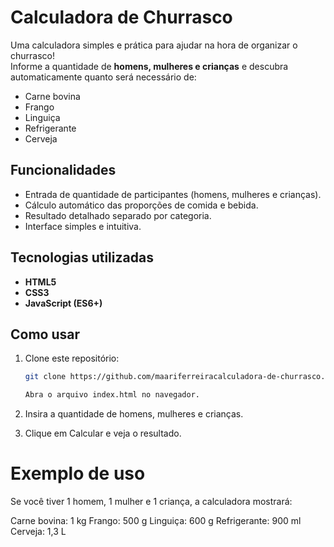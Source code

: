 # Calculadora de Churrasco  

Uma calculadora simples e prática para ajudar na hora de organizar o churrasco!  
Informe a quantidade de **homens, mulheres e crianças** e descubra automaticamente quanto será necessário de:  
- Carne bovina  
- Frango  
- Linguiça  
- Refrigerante  
- Cerveja  

## Funcionalidades  
- Entrada de quantidade de participantes (homens, mulheres e crianças).  
- Cálculo automático das proporções de comida e bebida.  
- Resultado detalhado separado por categoria.  
- Interface simples e intuitiva.

## Tecnologias utilizadas  
- **HTML5**  
- **CSS3**  
- **JavaScript (ES6+)**  

## Como usar  
1. Clone este repositório:  
   ```bash
   git clone https://github.com/maariferreiracalculadora-de-churrasco.git

   Abra o arquivo index.html no navegador.

2. Insira a quantidade de homens, mulheres e crianças.

3. Clique em Calcular e veja o resultado.

# Exemplo de uso

Se você tiver 1 homem, 1 mulher e 1 criança, a calculadora mostrará:

Carne bovina: 1 kg
Frango: 500 g
Linguiça: 600 g
Refrigerante: 900 ml
Cerveja: 1,3 L
